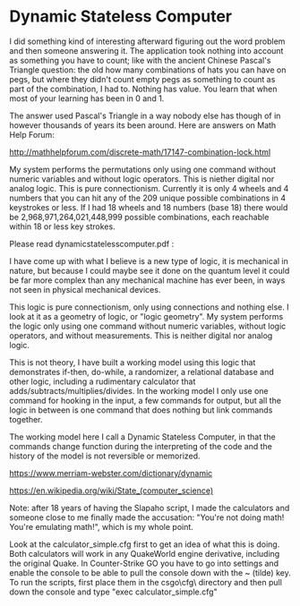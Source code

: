 # Dynamic Stateless Computer
I did something kind of interesting afterward figuring out the word problem and then someone answering it. The application took nothing into account as something you have to count; like with the ancient Chinese Pascal's Triangle question: the old how many combinations of hats you can have on pegs, but where they didn't count empty pegs as something to count as part of the combination, I had to. Nothing has value. You learn that when most of your learning has been in 0 and 1.

The answer used Pascal's Triangle in a way nobody else has though of in however thousands of years its been around. Here are answers on Math Help Forum:

http://mathhelpforum.com/discrete-math/17147-combination-lock.html

My system performs the permutations only using one command without numeric variables and without logic operators. This is niether digital nor analog logic. This is pure connectionism. Currently it is only 4 wheels and 4 numbers that you can hit any of the 209 unique possible combinations in 4 keystrokes or less. If I had 18 wheels and 18 numbers (base 18) there would be 2,968,971,264,021,448,999 possible combinations, each reachable within 18 or less key strokes.

Please read dynamicstatelesscomputer.pdf :

I have come up with what I believe is a new type of logic, it is mechanical in nature, but because I could maybe see it done on the quantum level it could be far more complex than any mechanical machine has ever been, in ways not seen in physical mechanical devices.

This logic is pure connectionism, only using connections and nothing else. I look at it as a geometry of logic, or "logic geometry". My system performs the logic only using one command without numeric variables, without logic operators, and without measurements. This is neither digital nor analog logic. 

This is not theory, I have built a working model using this logic that demonstrates if-then, do-while, a randomizer, a relational database and other logic, including a rudimentary calculator that adds/subtracts/multiplies/divides. In the working model I only use one command for hooking in the input, a few commands for output, but all the logic in between is one command that does nothing but link commands together.

The working model here I call a Dynamic Stateless Computer, in that the commands change function during the interpreting of the code and the history of the model is not reversible or memorized.

https://www.merriam-webster.com/dictionary/dynamic

https://en.wikipedia.org/wiki/State_(computer_science)

Note: after 18 years of having the Slapaho script, I made the calculators and someone close to me finally made the accusation: "You're not doing math! You're emulating math!", which is my whole point.

Look at the calculator_simple.cfg first to get an idea of what this is doing. Both calculators will work in any QuakeWorld engine derivative, including the original Quake. In Counter-Strike GO you have to go into settings and enable the console to be able to pull the console down with the ~ (tilde) key. To run the scripts, first place them in the csgo\cfg\ directory and then pull down the console and type "exec calculator_simple.cfg" 
